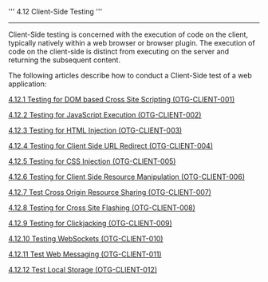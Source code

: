 ''' 4.12 Client-Side Testing '''

------------------------------------------------------------------------

Client-Side testing is concerned with the execution of code on the client, typically natively within a web browser or browser plugin. The execution of code on the client-side is distinct from executing on the server and returning the subsequent content.

The following articles describe how to conduct a Client-Side test of a web application:

[4.12.1 Testing for DOM based Cross Site Scripting (OTG-CLIENT-001)](Testing_for_DOM-based_Cross_site_scripting_(OTG-CLIENT-001) "wikilink")

[4.12.2 Testing for JavaScript Execution (OTG-CLIENT-002)](Testing_for_JavaScript_Execution_(OTG-CLIENT-002) "wikilink")

[4.12.3 Testing for HTML Injection (OTG-CLIENT-003)](Testing_for_HTML_Injection_(OTG-CLIENT-003) "wikilink")

[4.12.4 Testing for Client Side URL Redirect (OTG-CLIENT-004)](Testing_for_Client_Side_URL_Redirect_(OTG-CLIENT-004) "wikilink")

[4.12.5 Testing for CSS Injection (OTG-CLIENT-005)](Testing_for_CSS_Injection_(OTG-CLIENT-005) "wikilink")

[4.12.6 Testing for Client Side Resource Manipulation (OTG-CLIENT-006)](Testing_for_Client_Side_Resource_Manipulation_(OTG-CLIENT-006) "wikilink")

[4.12.7 Test Cross Origin Resource Sharing (OTG-CLIENT-007)](Test_Cross_Origin_Resource_Sharing_(OTG-CLIENT-007) "wikilink")

[4.12.8 Testing for Cross Site Flashing (OTG-CLIENT-008)](Testing_for_Cross_site_flashing_(OTG-CLIENT-008) "wikilink")

[4.12.9 Testing for Clickjacking (OTG-CLIENT-009)](Testing_for_Clickjacking_(OTG-CLIENT-009) "wikilink")

[4.12.10 Testing WebSockets (OTG-CLIENT-010)](Testing_WebSockets_(OTG-CLIENT-010) "wikilink")

[4.12.11 Test Web Messaging (OTG-CLIENT-011)](Test_Web_Messaging_(OTG-CLIENT-011) "wikilink")

[4.12.12 Test Local Storage (OTG-CLIENT-012)](Test_Local_Storage_(OTG-CLIENT-012) "wikilink")

